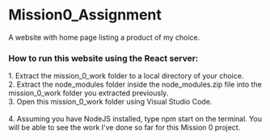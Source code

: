 <h1>Mission0_Assignment</h1>
A website with home page listing a product of my choice.<br/>

<h3>How to run this website using the React server:</h3>
1. Extract the mission_0_work folder to a local directory of your choice.<br/>
2. Extract the node_modules folder inside the node_modules.zip file into the mission_0_work folder you extracted previously.<br/>
3. Open this mission_0_work folder using Visual Studio Code.<br/><br/>
4. Assuming you have NodeJS installed, type npm start on the terminal. You will be able to see the work I've done so far for this Mission 0 project.<br/>
